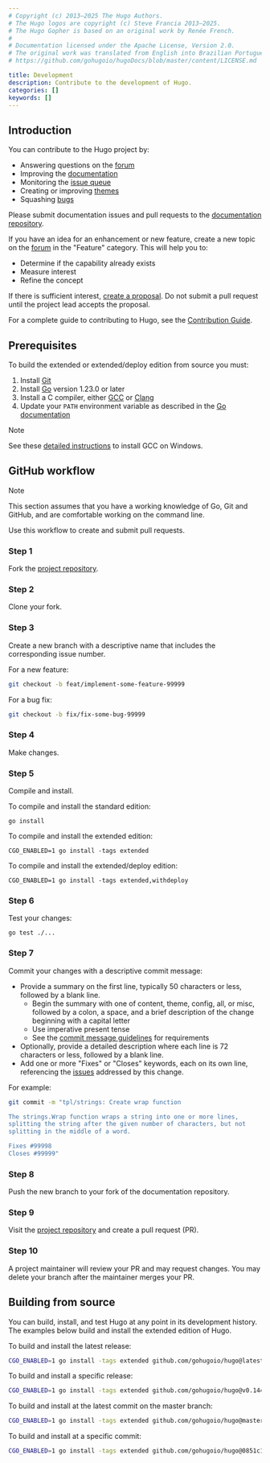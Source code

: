 ```yaml
---
# Copyright (c) 2013–2025 The Hugo Authors.
# The Hugo logos are copyright (c) Steve Francia 2013–2025.
# The Hugo Gopher is based on an original work by Renée French.
#
# Documentation licensed under the Apache License, Version 2.0.
# The original work was translated from English into Brazilian Portuguese.
# https://github.com/gohugoio/hugoDocs/blob/master/content/LICENSE.md

title: Development
description: Contribute to the development of Hugo.
categories: []
keywords: []
---
```


## Introduction

You can contribute to the Hugo project by:

- Answering questions on the [forum]
- Improving the [documentation]
- Monitoring the [issue queue]
- Creating or improving [themes]
- Squashing [bugs]

Please submit documentation issues and pull requests to the [documentation repository].

If you have an idea for an enhancement or new feature, create a new topic on the [forum] in the "Feature" category. This will help you to:

- Determine if the capability already exists
- Measure interest
- Refine the concept

If there is sufficient interest, [create a proposal]. Do not submit a pull request until the project lead accepts the proposal.

For a complete guide to contributing to Hugo, see the [Contribution Guide].

## Prerequisites

To build the extended or extended/deploy edition from source you must:

1. Install [Git]
1. Install [Go] version 1.23.0 or later
1. Install a C compiler, either [GCC] or [Clang]
1. Update your `PATH` environment variable as described in the [Go documentation]

> [!note]
> See these [detailed instructions](https://discourse.gohugo.io/t/41370) to install GCC on Windows.

## GitHub workflow

> [!note]
> This section assumes that you have a working knowledge of Go, Git and GitHub, and are comfortable working on the command line.

Use this workflow to create and submit pull requests.

### Step 1

Fork the [project repository].

### Step 2

Clone your fork.

### Step 3

Create a new branch with a descriptive name that includes the corresponding issue number.

For a new feature:

```sh
git checkout -b feat/implement-some-feature-99999
```

For a bug fix:

```sh
git checkout -b fix/fix-some-bug-99999
```

### Step 4

Make changes.

### Step 5

Compile and install.

To compile and install the standard edition:

```text
go install
```

To compile and install the extended edition:

```text
CGO_ENABLED=1 go install -tags extended
```

To compile and install the extended/deploy edition:

```text
CGO_ENABLED=1 go install -tags extended,withdeploy
```

### Step 6

Test your changes:

```text
go test ./...
```

### Step 7

Commit your changes with a descriptive commit message:

- Provide a summary on the first line, typically 50 characters or less, followed by a blank line.
  - Begin the summary with one of content, theme, config, all, or misc, followed by a colon, a space, and a brief description of the change beginning with a capital letter
  - Use imperative present tense
  - See the [commit message guidelines] for requirements
- Optionally, provide a detailed description where each line is 72 characters or less, followed by a blank line.
- Add one or more "Fixes" or "Closes" keywords, each on its own line, referencing the [issues] addressed by this change.

For example:

```sh
git commit -m "tpl/strings: Create wrap function

The strings.Wrap function wraps a string into one or more lines,
splitting the string after the given number of characters, but not
splitting in the middle of a word.

Fixes #99998
Closes #99999"
```

### Step 8

Push the new branch to your fork of the documentation repository.

### Step 9

Visit the [project repository] and create a pull request (PR).

### Step 10

A project maintainer will review your PR and may request changes. You may delete your branch after the maintainer merges your PR.

## Building from source

You can build, install, and test Hugo at any point in its development history. The examples below build and install the extended edition of Hugo.

To build and install the latest release:

```sh
CGO_ENABLED=1 go install -tags extended github.com/gohugoio/hugo@latest
```

To build and install a specific release:

```sh
CGO_ENABLED=1 go install -tags extended github.com/gohugoio/hugo@v0.144.2
```

To build and install at the latest commit on the master branch:

```sh
CGO_ENABLED=1 go install -tags extended github.com/gohugoio/hugo@master
```

To build and install at a specific commit:

```sh
CGO_ENABLED=1 go install -tags extended github.com/gohugoio/hugo@0851c17
```

[bugs]: https://github.com/gohugoio/hugo/issues?q=is%3Aopen+is%3Aissue+label%3ABug
[Clang]: https://clang.llvm.org/
[commit message guidelines]: https://github.com/gohugoio/hugo/blob/master/CONTRIBUTING.md#git-commit-message-guidelines
[Contribution Guide]: https://github.com/gohugoio/hugo/blob/master/CONTRIBUTING.md
[create a proposal]: https://github.com/gohugoio/hugo/issues/new?labels=Proposal%2C+NeedsTriage&template=feature_request.md
[documentation]: /documentation
[documentation repository]: https://github.com/gohugoio/hugoDocs
[forum]: https://discourse.gohugo.io
[GCC]: https://gcc.gnu.org/
[Git]: https://git-scm.com/book/en/v2/Getting-Started-Installing-Git
[Go]: https://go.dev/doc/install
[Go documentation]: https://go.dev/doc/code#Command
[issue queue]: https://github.com/gohugoio/hugo/issues
[issues]: https://github.com/gohugoio/hugo/issues
[project repository]: https://github.com/gohugoio/hugo/
[themes]: https://themes.gohugo.io/
